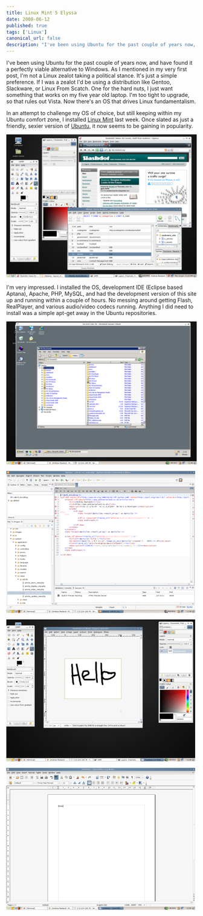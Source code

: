 ```yaml
---
title: Linux Mint 5 Elyssa
date: 2008-06-12
published: true
tags: ['Linux']
canonical_url: false
description: "I've been using Ubuntu for the past couple of years now, and have found it a perfectly viable alternative to Windows. As I mentioned in my very first post, I'm not a Linux zealot taking a political stance. It's just a simple preference. If I was a zealot I'd be using a distribution like Gentoo, Slackware, or Linux From Scatch. One for the hard nuts, I just want something that works on my five year old laptop. I'm too tight to upgrade, so that rules out Vista. Now there's an OS that drives Linux fundamentalism."
---
```


I've been using Ubuntu for the past couple of years now, and have found it a perfectly viable alternative to Windows. As I mentioned in my very first post, I'm not a Linux zealot taking a political stance. It's just a simple preference. If I was a zealot I'd be using a distribution like Gentoo, Slackware, or Linux From Scatch. One for the hard nuts, I just want something that works on my five year old laptop. I'm too tight to upgrade, so that rules out Vista. Now there's an OS that drives Linux fundamentalism.

In an attempt to challenge my OS of choice, but still keeping within my Ubuntu comfort zone, I installed [Linux Mint](https://linuxmint.com/) last week. Once slated as just a friendly, sexier version of [Ubuntu](https://ubuntu.com/), it now seems to be gaining in popularity.

![Linux Mint](./images/mint.png)

I'm very impressed. I installed the OS, development IDE (Eclipse based Aptana), Apache, PHP, MySQL, and had the development version of this site up and running within a couple of hours. No messing around getting Flash, RealPlayer, and various audio/video codecs running. Anything I did need to install was a simple apt-get away in the Ubuntu repositories.

![Remote desktop](./images/mint_rdp.png)

![Aptana editor](./images/mint_aptana_thumb.png)

![Gimp](./images/mint_gimp_thumb.png)

![Open Office](./images/mint_oo_thumb.png)